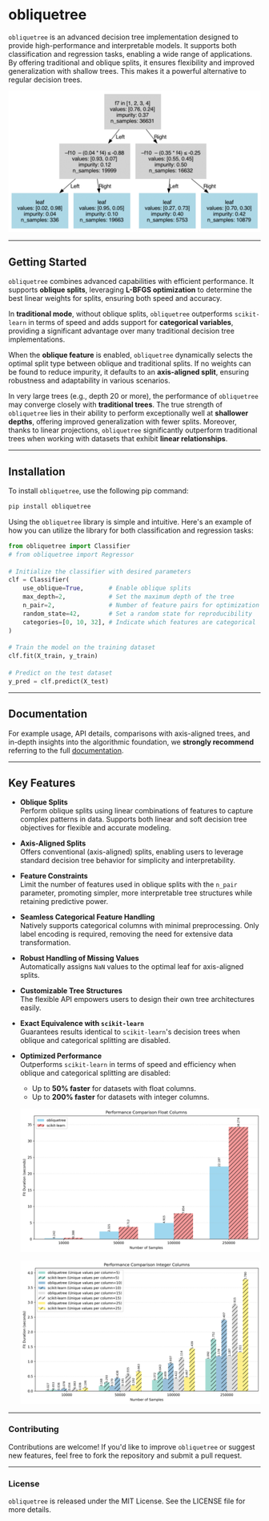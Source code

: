 # obliquetree

`obliquetree` is an advanced decision tree implementation designed to provide high-performance and interpretable models. It supports both classification and regression tasks, enabling a wide range of applications. By offering traditional and oblique splits, it ensures flexibility and improved generalization with shallow trees. This makes it a powerful alternative to regular decision trees.


![Tree Visualization](docs/source/_static/tree_visual.png)


----

## Getting Started

`obliquetree` combines advanced capabilities with efficient performance. It supports **oblique splits**, leveraging **L-BFGS optimization** to determine the best linear weights for splits, ensuring both speed and accuracy.

In **traditional mode**, without oblique splits, `obliquetree` outperforms `scikit-learn` in terms of speed and adds support for **categorical variables**, providing a significant advantage over many traditional decision tree implementations.

When the **oblique feature** is enabled, `obliquetree` dynamically selects the optimal split type between oblique and traditional splits. If no weights can be found to reduce impurity, it defaults to an **axis-aligned split**, ensuring robustness and adaptability in various scenarios.

In very large trees (e.g., depth 20 or more), the performance of `obliquetree` may converge closely with **traditional trees**. The true strength of `obliquetree` lies in their ability to perform exceptionally well at **shallower depths**, offering improved generalization with fewer splits. Moreover, thanks to linear projections, `obliquetree` significantly outperform traditional trees when working with datasets that exhibit **linear relationships**.

-----
## Installation
To install `obliquetree`, use the following pip command:
```bash
pip install obliquetree
```

Using the `obliquetree` library is simple and intuitive. Here's an example of how you can utilize the library for both classification and regression tasks:


```python
from obliquetree import Classifier
# from obliquetree import Regressor 

# Initialize the classifier with desired parameters
clf = Classifier(
    use_oblique=True,       # Enable oblique splits
    max_depth=2,            # Set the maximum depth of the tree
    n_pair=2,               # Number of feature pairs for optimization
    random_state=42,        # Set a random state for reproducibility
    categories=[0, 10, 32], # Indicate which features are categorical
)

# Train the model on the training dataset
clf.fit(X_train, y_train)

# Predict on the test dataset
y_pred = clf.predict(X_test)
```
-----

## Documentation
For example usage, API details, comparisons with axis-aligned trees, and in-depth insights into the algorithmic foundation, we **strongly recommend** referring to the full [documentation](https://obliquetree.readthedocs.io/en/latest/).

---
## Key Features

- **Oblique Splits**  
  Perform oblique splits using linear combinations of features to capture complex patterns in data. Supports both linear and soft decision tree objectives for flexible and accurate modeling.

- **Axis-Aligned Splits**  
  Offers conventional (axis-aligned) splits, enabling users to leverage standard decision tree behavior for simplicity and interpretability.

- **Feature Constraints**  
  Limit the number of features used in oblique splits with the `n_pair` parameter, promoting simpler, more interpretable tree structures while retaining predictive power.

- **Seamless Categorical Feature Handling**  
  Natively supports categorical columns with minimal preprocessing. Only label encoding is required, removing the need for extensive data transformation.

- **Robust Handling of Missing Values**  
  Automatically assigns `NaN` values to the optimal leaf for axis-aligned splits.

- **Customizable Tree Structures**  
  The flexible API empowers users to design their own tree architectures easily.

- **Exact Equivalence with `scikit-learn`**  
  Guarantees results identical to `scikit-learn`'s decision trees when oblique and categorical splitting are disabled.

- **Optimized Performance**  
  Outperforms `scikit-learn` in terms of speed and efficiency when oblique and categorical splitting are disabled:
  - Up to **50% faster** for datasets with float columns.
  - Up to **200% faster** for datasets with integer columns.

  ![Performance Comparison (Float)](docs/source/_static/sklearn_perf/performance_comparison_float.png)

  ![Performance Comparison (Integer)](docs/source/_static/sklearn_perf/performance_comparison_int.png)


----
### Contributing
Contributions are welcome! If you'd like to improve `obliquetree` or suggest new features, feel free to fork the repository and submit a pull request.

-----
### License
`obliquetree` is released under the MIT License. See the LICENSE file for more details.